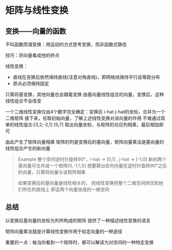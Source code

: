 # 矩阵与线性变换

## 变换——向量的函数

不叫函数而谓变换：用运动的方式思考变换，而非函数式静态

技巧：将向量看成他的终点

线性变换：

- 直线在变换后依然保持直线(注意对角直线)，即网格线保持平行且等距分布
- 原点必须保持固定

只需将基变换，其他向量也会跟着变换
由基向量线性组合的向量，变换后，这种线性组合不会改变

一个二维线性变换仅由4个数字完全确定：变换后 i-hat j-hat的坐标，合并为一个二维矩阵
接下来，任取初始向量，了解上述线性变换对该向量的作用
不难通过简单的线性组合:[3,2;-2,1] [5;7] 取出向量坐标，与矩阵的对应列相乘，最后相加即可

由此产生了矩阵向量相乘
矩阵的列是变换后的基向量，矩阵向量乘法是基向量的线性组合产生的新向量

> Example
> 整个空间逆时针旋转90°，i-hat -> [0,1] , j-hat -> [-1,0]
> 新的两个基向量可合并成一个矩阵[0,-1;1,0]
> 想要算出任何向量在逆时针旋转90°之后的向量，只需将向量与该矩阵相乘
>
> 如果变换后的基向量是线性相关的，
> 则线性变换将整个二维空间挤压到他们所在的直线上
> 即这两个向量张成的一维空间

## 总结

以变换后基向量的坐标为列所构成的矩阵 提供了一种描述线性变换的语言

矩阵向量乘法就是计算线性变换作用于给定向量的一种途径

重要的一点：每当你看到一个矩阵时，都可以解读为对空间的一种特定变换
